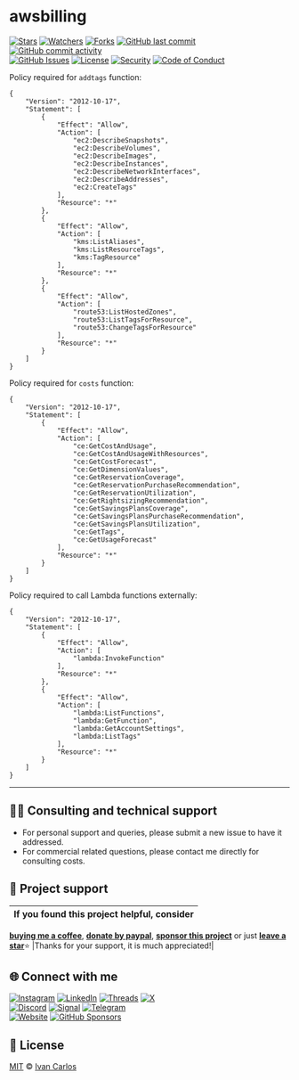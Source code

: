# awsbilling

<!-- buttons -->
[![Stars](https://img.shields.io/github/stars/ivancarlosti/.github?label=⭐%20Stars&color=gold&style=flat)](https://github.com/ivancarlosti/.github/stargazers)
[![Watchers](https://img.shields.io/github/watchers/ivancarlosti/.github?label=Watchers&style=flat&color=red)](https://github.com/sponsors/ivancarlosti)
[![Forks](https://img.shields.io/github/forks/ivancarlosti/.github?label=Forks&style=flat&color=ff69b4)](https://github.com/sponsors/ivancarlosti)
[![GitHub last commit](https://img.shields.io/github/last-commit/ivancarlosti/.github?label=Last%20Commit)](https://github.com/ivancarlosti/.github/commits)
[![GitHub commit activity](https://img.shields.io/github/commit-activity/m/ivancarlosti/.github?label=Activity)](https://github.com/ivancarlosti/.github/pulse)  
[![GitHub Issues](https://img.shields.io/github/issues/ivancarlosti/.github?label=Issues&color=orange)](https://github.com/ivancarlosti/.github/issues)
[![License](https://img.shields.io/github/license/ivancarlosti/.github?label=License)](LICENSE)
[![Security](https://img.shields.io/badge/Security-View%20Here-purple)](https://github.com/ivancarlosti/.github/security)
[![Code of Conduct](https://img.shields.io/badge/Code%20of%20Conduct-2.1-4baaaa)](https://github.com/ivancarlosti/.github?tab=coc-ov-file)
<!-- endbuttons -->

Policy required for `addtags` function:

```
{
    "Version": "2012-10-17",
    "Statement": [
        {
            "Effect": "Allow",
            "Action": [
                "ec2:DescribeSnapshots",
                "ec2:DescribeVolumes",
                "ec2:DescribeImages",
                "ec2:DescribeInstances",
                "ec2:DescribeNetworkInterfaces",
                "ec2:DescribeAddresses",
                "ec2:CreateTags"
            ],
            "Resource": "*"
        },
        {
            "Effect": "Allow",
            "Action": [
                "kms:ListAliases",
                "kms:ListResourceTags",
                "kms:TagResource"
            ],
            "Resource": "*"
        },
        {
            "Effect": "Allow",
            "Action": [
                "route53:ListHostedZones",
                "route53:ListTagsForResource",
                "route53:ChangeTagsForResource"
            ],
            "Resource": "*"
        }
    ]
}
```

Policy required for `costs` function:

```
{
    "Version": "2012-10-17",
    "Statement": [
        {
            "Effect": "Allow",
            "Action": [
                "ce:GetCostAndUsage",
                "ce:GetCostAndUsageWithResources",
                "ce:GetCostForecast",
                "ce:GetDimensionValues",
                "ce:GetReservationCoverage",
                "ce:GetReservationPurchaseRecommendation",
                "ce:GetReservationUtilization",
                "ce:GetRightsizingRecommendation",
                "ce:GetSavingsPlansCoverage",
                "ce:GetSavingsPlansPurchaseRecommendation",
                "ce:GetSavingsPlansUtilization",
                "ce:GetTags",
                "ce:GetUsageForecast"
            ],
            "Resource": "*"
        }
    ]
}
```

Policy required to call Lambda functions externally:

```
{
    "Version": "2012-10-17",
    "Statement": [
        {
            "Effect": "Allow",
            "Action": [
                "lambda:InvokeFunction"
            ],
            "Resource": "*"
        },
        {
            "Effect": "Allow",
            "Action": [
                "lambda:ListFunctions",
                "lambda:GetFunction",
                "lambda:GetAccountSettings",
                "lambda:ListTags"
            ],
            "Resource": "*"
        }
    ]
}
```

<!-- footer -->
---

## 🧑‍💻 Consulting and technical support
* For personal support and queries, please submit a new issue to have it addressed.
* For commercial related questions, please contact me directly for consulting costs. 

## 🩷 Project support
| If you found this project helpful, consider |
| :---: |
[**buying me a coffee**][buymeacoffee], [**donate by paypal**][paypal], [**sponsor this project**][sponsor] or just [**leave a star**](../..)⭐
|Thanks for your support, it is much appreciated!|

## 🌐 Connect with me
[![Instagram](https://img.shields.io/badge/Instagram-@ivancarlos-E4405F)](https://instagram.com/ivancarlos)
[![LinkedIn](https://img.shields.io/badge/LinkedIn-@ivancarlos-0077B5)](https://www.linkedin.com/in/ivancarlos)
[![Threads](https://img.shields.io/badge/Threads-@ivancarlos-808080)](https://threads.net/@ivancarlos)
[![X](https://img.shields.io/badge/X-@ivancarlos-000000)](https://x.com/ivancarlos)  
[![Discord](https://img.shields.io/badge/Discord-@ivancarlos.me-5865F2)](https://discord.com/users/ivancarlos.me)
[![Signal](https://img.shields.io/badge/Signal-@ivancarlos.01-2592E9)](https://icc.gg/.signal)
[![Telegram](https://img.shields.io/badge/Telegram-@ivancarlos-26A5E4)](https://t.me/ivancarlos)  
[![Website](https://img.shields.io/badge/Website-ivancarlos.me-FF6B6B)](https://ivancarlos.me)
[![GitHub Sponsors](https://img.shields.io/github/sponsors/ivancarlosti?label=GitHub%20Sponsors&color=ffc0cb)][sponsor]

## 📃 License
[MIT](LICENSE) © [Ivan Carlos][ivancarlos]

[cc]: https://docs.github.com/en/communities/setting-up-your-project-for-healthy-contributions/adding-a-code-of-conduct-to-your-project
[contributing]: https://docs.github.com/en/articles/setting-guidelines-for-repository-contributors
[security]: https://docs.github.com/en/code-security/getting-started/adding-a-security-policy-to-your-repository
[support]: https://docs.github.com/en/articles/adding-support-resources-to-your-project
[it]: https://docs.github.com/en/communities/using-templates-to-encourage-useful-issues-and-pull-requests/configuring-issue-templates-for-your-repository#configuring-the-template-chooser
[prt]: https://docs.github.com/en/communities/using-templates-to-encourage-useful-issues-and-pull-requests/creating-a-pull-request-template-for-your-repository
[funding]: https://docs.github.com/en/articles/displaying-a-sponsor-button-in-your-repository
[ivancarlos]: https://ivancarlos.me
[buymeacoffee]: https://www.buymeacoffee.com/ivancarlos
[paypal]: https://icc.gg/donate
[sponsor]: https://github.com/sponsors/ivancarlosti
